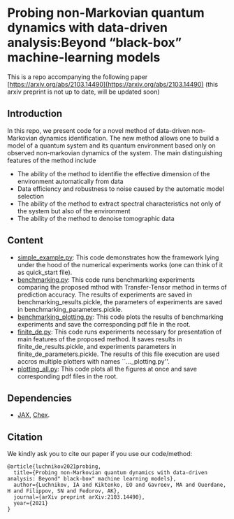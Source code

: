 # Probing non-Markovian quantum dynamics with data-driven analysis:Beyond “black-box” machine-learning models
This is a repo accompanying the following paper [https://arxiv.org/abs/2103.14490](https://arxiv.org/abs/2103.14490)
(this arxiv preprint is not up to date, will be updated soon)

## Introduction

In this repo, we present code for a novel method of data-driven non-Markovian dynamics identification.
The new method allows one to build a model of a quantum system and its quantum environment based only on observed
non-markovian dynamics of the system. The main distinguishing features of the method include
- The ability of the method to identifie the effective dimension of the environment automatically from data
- Data efficiency and robustness to noise caused by the automatic model selection
- The ability of the method to extract spectral characteristics not only of the system but also of the environment
- The ability of the method to denoise tomographic data

## Content
- [simple_example.py](/simple_example.py): This code demonstrates how the framework lying under the hood of the numerical experiments works (one can think of it as quick_start file).
- [benchmarking.py](/benchmarking.py): This code runs benchmarking experiments comparing the proposed mthod with Transfer-Tensor method in terms of prediction accuracy.
The results of experiments are saved in benchmarking_results.pickle, the parameters of experiments are saved in benchmarking_parameters.pickle.
- [benchmarking_plotting.py](/benchmarking_plotting.py): This code plots the results of benchmarking experiments and save the corresponding pdf file in the root.
- [finite_de.py](/finite_de.py): This code runs experiments necessary for presentation of main features of the proposed method. It saves results in finite_de_results.pickle,
and experiments parameters in finite_de_parameters.pickle. The results of this file execution are used accros multiple plotters with names ``..._plotting.py''.
- [plotting_all.py](/plotting_all.py): This code plots all the figures at once and save corresponding pdf files in the root.

## Dependencies

- [JAX](https://github.com/google/jax), [Chex](https://github.com/deepmind/chex).

## Citation

We kindly ask you to cite our paper if you use our code/method:

```
@article{luchnikov2021probing,
  title={Probing non-Markovian quantum dynamics with data-driven analysis: Beyond" black-box" machine learning models},
  author={Luchnikov, IA and Kiktenko, EO and Gavreev, MA and Ouerdane, H and Filippov, SN and Fedorov, AK},
  journal={arXiv preprint arXiv:2103.14490},
  year={2021}
}
```
